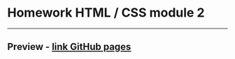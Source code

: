 # Homework HTML / CSS module 2

---

## Preview - [link GitHub pages](https://dimaestro.github.io/goit-markup-hw-02/ 'GitHub pages')
